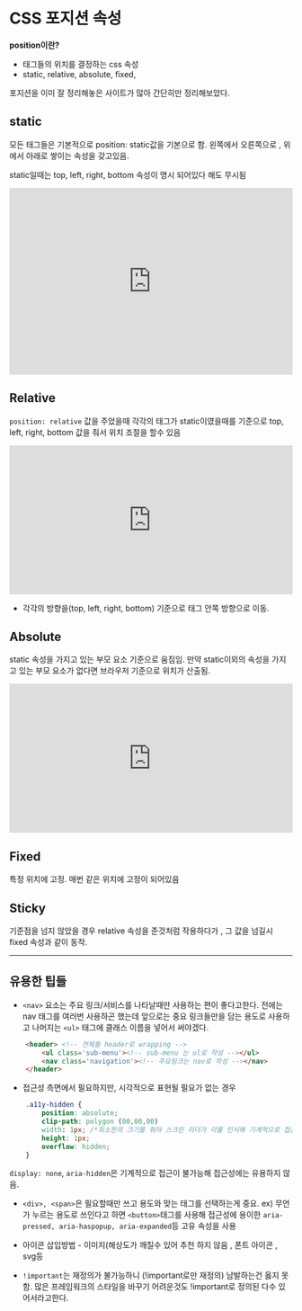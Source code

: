 # CSS 포지션 속성 



 **position이란?** 
* 태그들의 위치를 결정하는 css 속성
* static, relative, absolute, fixed, 

포지션을 이미 잘 정리해놓은 사이트가 많아 간단히만 정리해보았다.

## static 

모든 태그들은 기본적으로 position: static값을 기본으로 함. 
왼쪽에서 오른쪽으로 , 위에서 아래로 쌓이는 속성을 갖고있음.

static일때는 top, left, right, bottom 속성이 명시 되어있다 해도 무시됨

<iframe height="332" style="width: 100%;" scrolling="no" title="position static" src="https://codepen.io/minki607/embed/preview/pobEZyg?height=332&theme-id=light&default-tab=css,result" frameborder="no" loading="lazy" allowtransparency="true" allowfullscreen="true">
  See the Pen <a href='https://codepen.io/minki607/pen/pobEZyg'>position static</a> by Min Gee
  (<a href='https://codepen.io/minki607'>@minki607</a>) on <a href='https://codepen.io'>CodePen</a>.
</iframe>

## Relative

`position: relative` 값을 주었을때 각각의 태그가 static이였을때를 기준으로 top, left, right, bottom 값을 줘서 위치 조절을 할수 있음 

<iframe height="265" style="width: 100%;" scrolling="no" title="qBNavEV" src="https://codepen.io/minki607/embed/qBNavEV?height=265&theme-id=light&default-tab=css,result" frameborder="no" loading="lazy" allowtransparency="true" allowfullscreen="true">
  See the Pen <a href='https://codepen.io/minki607/pen/qBNavEV'>qBNavEV</a> by Min Gee
  (<a href='https://codepen.io/minki607'>@minki607</a>) on <a href='https://codepen.io'>CodePen</a>.
</iframe>

* 각각의 방향을(top, left, right, bottom) 기준으로 태그 안쪽 방향으로 이동. 

## Absolute

static 속성을 가지고 있는 부모 요소 기준으로 움짐임. 만약 static이외의 속성을 가지고 있는 부모 요소가 없다면 브라우저 기준으로 위치가 산출됨.

<iframe height="265" style="width: 100%;" scrolling="no" title="QWEKPZm" src="https://codepen.io/minki607/embed/QWEKPZm?height=265&theme-id=light&default-tab=css,result" frameborder="no" loading="lazy" allowtransparency="true" allowfullscreen="true">
  See the Pen <a href='https://codepen.io/minki607/pen/QWEKPZm'>QWEKPZm</a> by Min Gee
  (<a href='https://codepen.io/minki607'>@minki607</a>) on <a href='https://codepen.io'>CodePen</a>.
</iframe>

## Fixed

특정 위치에 고정. 매번 같은 위치에 고정이 되어있음

## Sticky

기준점을 넘지 않았을 경우 relative 속성을 준것처럼 작용하다가 , 그 값을 넘길시 fixed 속성과 같이 동작.

---

## 유용한 팁들  

- `<nav>` 요소는 주요 링크/서비스를 나타날때만 사용하는 편이 좋다고한다. 전에는 nav 태그를 여러번 사용하곤 했는데 앞으로는 중요 링크들만을 담는 용도로 사용하고 나머지는 `<ul>` 태그에 클래스 이름을 넣어서 써야겠다.

```html
	<header> <!-- 전체를 header로 wrapping -->
		<ul class='sub-menu'><!-- sub-menu 는 ul로 작성 --></ul>
		<nav class='navigation'><!-- 주요링크는 nav로 작성 --></nav> 
	</header>
```

- 접근성 측면에서 필요하지만, 시각적으로 표현될 필요가 없는 경우 

```css
	.a11y-hidden {
		position: absolute; 
		clip-path: polygon (00,00,00)
		width: 1px; /*최소한의 크기를 줘야 스크린 리더가 이를 인식해 기계적으로 접근가능. 0*/
		height: 1px; 
		overflow: hidden;
	}
```

 `display: none`,  `aria-hidden`은 기계적으로 접근이 불가능해 접근성에는 유용하지 않음.

- `<div>, <span>`은 필요할때만 쓰고 용도와 맞는 태그를 선택하는게 중요.
	ex) 무언가 누르는 용도로 쓰인다고 하면 `<button>`태그를 사용해 접근성에 용이한 `aria-pressed, aria-haspopup, aria-expanded`등  고유 속성을 사용

- 아이콘 삽입방법 - 이미지(해상도가 깨질수 있어 추천 하지 않음 , 폰트 아이콘 , svg등
- `!important`는  재정의가 불가능하니  (!important로만 재정의) 남발하는건 옳지 못함. 많은 프레임워크의 스타일을 바꾸기 어려운것도 !important로 정의된 다수 있어서라고한다.